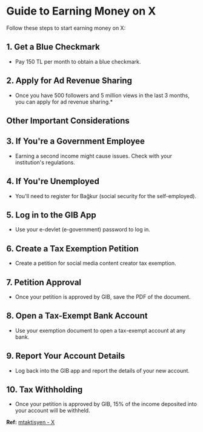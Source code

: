 # Guide to Earning Money on X

Follow these steps to start earning money on X:

## 1. Get a Blue Checkmark

- Pay 150 TL per month to obtain a blue checkmark.

## 2. Apply for Ad Revenue Sharing

- Once you have 500 followers and 5 million views in the last 3 months, you can apply for ad revenue sharing.*

## Other Important Considerations

## 3. If You're a Government Employee

- Earning a second income might cause issues. Check with your institution's regulations.

## 4. If You're Unemployed

- You'll need to register for Bağkur (social security for the self-employed).

## 5. Log in to the GIB App

- Use your e-devlet (e-government) password to log in.

## 6. Create a Tax Exemption Petition

- Create a petition for social media content creator tax exemption.

## 7. Petition Approval

- Once your petition is approved by GIB, save the PDF of the document.

## 8. Open a Tax-Exempt Bank Account

- Use your exemption document to open a tax-exempt account at any bank.

## 9. Report Your Account Details

- Log back into the GIB app and report the details of your new account.

## 10. Tax Withholding

- Once your petition is approved by GIB, 15% of the income deposited into your account will be withheld.

**Ref:** [mtaktisyen - X](https://x.com/mtaktisyen/status/1819758147524837871?t=hzfGjpQyejutfiq_4aGLSA&s=35)